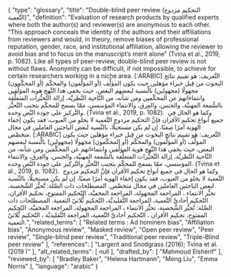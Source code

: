 {
    "type": "glossary",
    "title": "Double-blind peer review (التحكيم مزدوج التَّعمية)",
    "definition": "Evaluation of research products by qualified experts where both the author(s) and reviewer(s) are anonymous to each other. “This approach conceals the identity of the authors and their affiliations from reviewers and would, in theory, remove biases of professional reputation, gender, race, and institutional affiliation, allowing the reviewer to avoid bias and to focus on the manuscript’s merit alone” (Tvina et al., 2019, p. 1082). Like all types of peer-review, double-blind peer review is not without flaws. Anonymity can be difficult, if not impossible, to achieve for certain researchers working in a niche area. [:ARABIC] التَّعريف: هو تقييم نتائج البحوث من قِبل خبراء مؤهلين حيث يكون المؤلِّف (أو المؤلِّفون) والمحكّم (أو المحكّمون) مجهولًا (مجهولين) بالِّنسبة لبعضهم البعض، حيث يخفي هذا النَّهج هوية المؤلِّفين وانتماءاتهم عن المحكّمين ومن شأنه، من النَّاحية النَّظريَّة، إزالة التَّحيُّزات المتعلِّقة بالسُّمعة المهنيَّة، والجنس، والعِرق، والانتماء المؤسسي، ممّا يسمح للمحكّم بتجنب التَّحيُّز والتَّركيز على جودة النَّص وحده. (Tvina et al., 2019, p. 1082).  وكما هو الحال في جميع أنواع تحكيم الأقران فإنَّ التحكيم مزدوج التَّعمية لا يخلو من العيوب، فقد يكون إخفاء الهوية أمرًا صعبًا، إن لم يكن مستحيلًا، بالنِّسبة لبعض الباحثين العاملين في مجال متخصِّص. [:ARABIC] التَّعريف: هو تقييم نتائج البحوث من قِبل خبراء مؤهلين حيث يكون المؤلِّف (أو المؤلِّفون) والمحكّم (أو المحكّمون) مجهولًا (مجهولين) بالِّنسبة لبعضهم البعض، حيث يخفي هذا النَّهج هوية المؤلِّفين وانتماءاتهم عن المحكّمين ومن شأنه، من النَّاحية النَّظريَّة، إزالة التَّحيُّزات المتعلِّقة بالسُّمعة المهنيَّة، والجنس، والعِرق، والانتماء المؤسسي، ممّا يسمح للمحكّم بتجنب التَّحيُّز والتَّركيز على جودة النَّص وحده. (Tvina et al., 2019, p. 1082).  وكما هو الحال في جميع أنواع تحكيم الأقران فإنَّ التحكيم مزدوج التَّعمية لا يخلو من العيوب، فقد يكون إخفاء الهوية أمرًا صعبًا، إن لم يكن مستحيلًا، بالنِّسبة لبعض الباحثين العاملين في مجال متخصِّص. المصطلحات ذات الصِّلة: تَّحيُّز الشَّخصنة، تحيُّز الانتماء ، المراجعة المجهولة، المراجعة المخفيَّة، التّحكيم المفتوح، تحكيم الأقران، التّحكيم أحاديَّ التَّعمية، المراجعة التَّقليديَّة، التّحكيم ثُّلاثيّ التعمية. المصطلحات ذات الصِّلة: تَّحيُّز الشَّخصنة، تحيُّز الانتماء ، المراجعة المجهولة، المراجعة المخفيَّة، التّحكيم المفتوح، تحكيم الأقران ، التّحكيم أحاديَّ التَّعمية، المراجعة التَّقليديَّة ، التّحكيم ثُّلاثيّ التعمية.",
    "related_terms": [
        "Related terms : Ad hominem bias",
        "Affiliation bias",
        "Anonymous review",
        "Masked review",
        "Open peer review",
        "Peer review",
        "Single-blind peer review",
        "Traditional peer review",
        "Triple-Blind peer review"
    ],
    "references": [
        "Largent and Snodgrass (2016); Tvina et al. (2019 )"
    ],
    "alt_related_terms": [
        null
    ],
    "drafted_by": [
        "Mahmoud Elsherif"
    ],
    "reviewed_by": [
        "Bradley Baker",
        "Helena Hartmann",
        "Meng Liu",
        "Emma Norris"
    ],
    "language": "arabic"
}